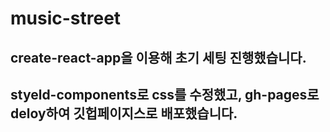 # music-street

## create-react-app을 이용해 초기 세팅 진행했습니다.

## styeld-components로 css를 수정했고, gh-pages로 deloy하여 깃헙페이지스로 배포했습니다.
